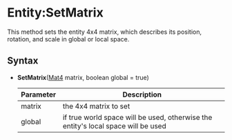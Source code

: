 # Entity:SetMatrix

This method sets the entity 4x4 matrix, which describes its position, rotation, and scale in global or local space.

## Syntax

- **SetMatrix**([Mat4](Mat4.md) matrix, boolean global = true)

  | Parameter | Description |
  |---|---|
  | matrix | the 4x4 matrix to set |
  | global | if true world space will be used, otherwise the entity's local space will be used |
